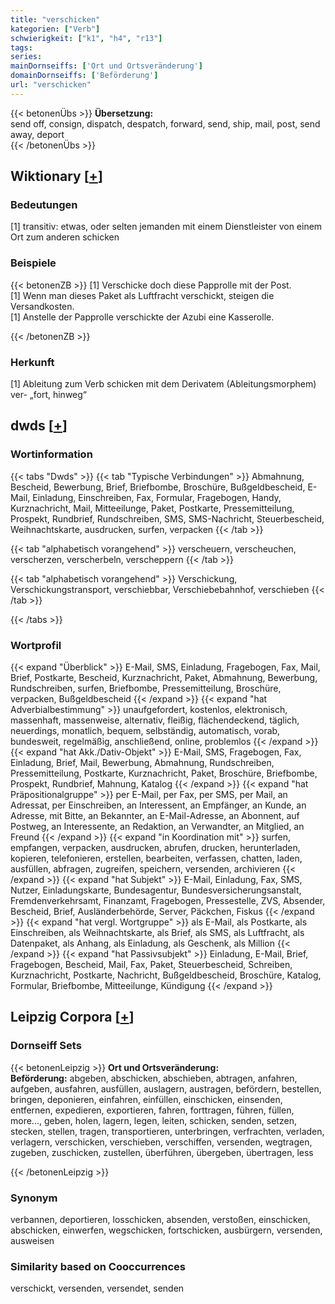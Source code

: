 ```yaml
---
title: "verschicken"
kategorien: ["Verb"]
schwierigkeit: ["k1", "h4", "r13"]
tags:
series:
mainDornseiffs: ['Ort und Ortsveränderung']
domainDornseiffs: ['Beförderung']
url: "verschicken"
---
```


{{< betonenÜbs >}}
**Übersetzung:**  
send off, consign, dispatch, despatch, forward, send, ship, mail, post, send away, deport  
{{< /betonenÜbs >}}

## Wiktionary [[+](https://de.wiktionary.org/wiki/verschicken)]

### Bedeutungen
[1] transitiv: etwas, oder selten jemanden mit einem Dienstleister von einem Ort zum anderen schicken  

### Beispiele
{{< betonenZB >}}
[1] Verschicke doch diese Papprolle mit der Post.  
[1] Wenn man dieses Paket als Luftfracht verschickt, steigen die Versandkosten.  
[1] Anstelle der Papprolle verschickte der Azubi eine Kasserolle.  

{{< /betonenZB >}}
### Herkunft
[1] Ableitung zum Verb schicken mit dem Derivatem (Ableitungsmorphem) ver- „fort, hinweg“  



## dwds [[+](https://www.dwds.de/wb/verschicken)]

### Wortinformation
{{< tabs "Dwds" >}}
{{< tab "Typische Verbindungen" >}}
Abmahnung, Bescheid, Bewerbung, Brief, Briefbombe, Broschüre, Bußgeldbescheid, E-Mail, Einladung, Einschreiben, Fax, Formular, Fragebogen, Handy, Kurznachricht, Mail, Mitteeilunge, Paket, Postkarte, Pressemitteilung, Prospekt, Rundbrief, Rundschreiben, SMS, SMS-Nachricht, Steuerbescheid, Weihnachtskarte, ausdrucken, surfen, verpacken
{{< /tab >}}

{{< tab "alphabetisch vorangehend" >}}
verscheuern, verscheuchen, verscherzen, verscherbeln, verscheppern
{{< /tab >}}

{{< tab "alphabetisch vorangehend" >}}
Verschickung, Verschickungstransport, verschiebbar, Verschiebebahnhof, verschieben
{{< /tab >}}

{{< /tabs >}}

### Wortprofil
{{< expand "Überblick" >}} E-Mail, SMS, Einladung, Fragebogen, Fax, Mail, Brief, Postkarte, Bescheid, Kurznachricht, Paket, Abmahnung, Bewerbung, Rundschreiben, surfen, Briefbombe, Pressemitteilung, Broschüre, verpacken, Bußgeldbescheid {{< /expand >}}
{{< expand "hat Adverbialbestimmung" >}} unaufgefordert, kostenlos, elektronisch, massenhaft, massenweise, alternativ, fleißig, flächendeckend, täglich, neuerdings, monatlich, bequem, selbständig, automatisch, vorab, bundesweit, regelmäßig, anschließend, online, problemlos {{< /expand >}}
{{< expand "hat Akk./Dativ-Objekt" >}} E-Mail, SMS, Fragebogen, Fax, Einladung, Brief, Mail, Bewerbung, Abmahnung, Rundschreiben, Pressemitteilung, Postkarte, Kurznachricht, Paket, Broschüre, Briefbombe, Prospekt, Rundbrief, Mahnung, Katalog {{< /expand >}}
{{< expand "hat Präpositionalgruppe" >}} per E-Mail, per Fax, per SMS, per Mail, an Adressat, per Einschreiben, an Interessent, an Empfänger, an Kunde, an Adresse, mit Bitte, an Bekannter, an E-Mail-Adresse, an Abonnent, auf Postweg, an Interessente, an Redaktion, an Verwandter, an Mitglied, an Freund {{< /expand >}}
{{< expand "in Koordination mit" >}} surfen, empfangen, verpacken, ausdrucken, abrufen, drucken, herunterladen, kopieren, telefonieren, erstellen, bearbeiten, verfassen, chatten, laden, ausfüllen, abfragen, zugreifen, speichern, versenden, archivieren {{< /expand >}}
{{< expand "hat Subjekt" >}} E-Mail, Einladung, Fax, SMS, Nutzer, Einladungskarte, Bundesagentur, Bundesversicherungsanstalt, Fremdenverkehrsamt, Finanzamt, Fragebogen, Pressestelle, ZVS, Absender, Bescheid, Brief, Ausländerbehörde, Server, Päckchen, Fiskus {{< /expand >}}
{{< expand "hat vergl. Wortgruppe" >}} als E-Mail, als Postkarte, als Einschreiben, als Weihnachtskarte, als Brief, als SMS, als Luftfracht, als Datenpaket, als Anhang, als Einladung, als Geschenk, als Million {{< /expand >}}
{{< expand "hat Passivsubjekt" >}} Einladung, E-Mail, Brief, Fragebogen, Bescheid, Mail, Fax, Paket, Steuerbescheid, Schreiben, Kurznachricht, Postkarte, Nachricht, Bußgeldbescheid, Broschüre, Katalog, Formular, Briefbombe, Mitteeilunge, Kündigung {{< /expand >}}

## Leipzig Corpora [[+](https://corpora.uni-leipzig.de/en/res?word=verschicken&corpusId=deu_newscrawl-public_2018)]

### Dornseiff Sets
{{< betonenLeipzig >}}
**Ort und Ortsveränderung:**  
**Beförderung:** abgeben, abschicken, abschieben, abtragen, anfahren, aufgeben, ausfahren, ausfüllen, auslagern, austragen, befördern, bestellen, bringen, deponieren, einfahren, einfüllen, einschicken, einsenden, entfernen, expedieren, exportieren, fahren, forttragen, führen, füllen, more..., geben, holen, lagern, legen, leiten, schicken, senden, setzen, stecken, stellen, tragen, transportieren, unterbringen, verfrachten, verladen, verlagern, verschicken, verschieben, verschiffen, versenden, wegtragen, zugeben, zuschicken, zustellen, überführen, übergeben, übertragen, less  

{{< /betonenLeipzig >}}

### Synonym
verbannen, deportieren, losschicken, absenden, verstoßen, einschicken, abschicken, einwerfen, wegschicken, fortschicken, ausbürgern, versenden, ausweisen


### Similarity based on Cooccurrences
verschickt, versenden, versendet, senden

